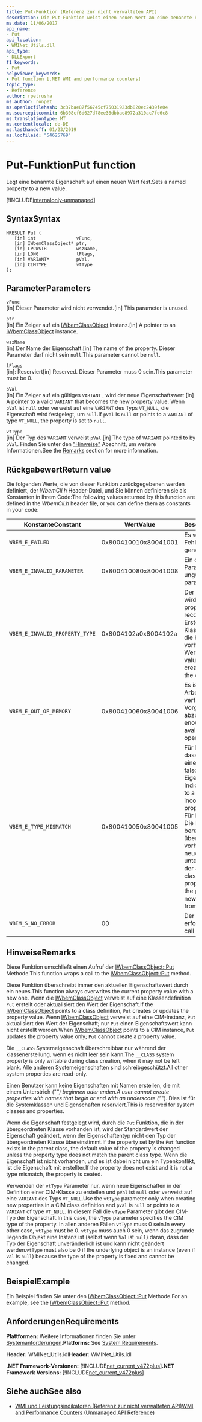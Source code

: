 ```yaml
---
title: Put-Funktion (Referenz zur nicht verwalteten API)
description: Die Put-Funktion weist einen neuen Wert an eine benannte Eigenschaft.
ms.date: 11/06/2017
api_name:
- Put
api_location:
- WMINet_Utils.dll
api_type:
- DLLExport
f1_keywords:
- Put
helpviewer_keywords:
- Put function [.NET WMI and performance counters]
topic_type:
- Reference
author: rpetrusha
ms.author: ronpet
ms.openlocfilehash: 3c37bae87f56745cf75031923db820ec2439fe04
ms.sourcegitcommit: 6b308cf6d627d78ee36dbbae8972a310ac7fd6c8
ms.translationtype: MT
ms.contentlocale: de-DE
ms.lasthandoff: 01/23/2019
ms.locfileid: "54625769"
---
```

# <a name="put-function"></a><span data-ttu-id="fcd7a-103">Put-Funktion</span><span class="sxs-lookup"><span data-stu-id="fcd7a-103">Put function</span></span>
<span data-ttu-id="fcd7a-104">Legt eine benannte Eigenschaft auf einen neuen Wert fest.</span><span class="sxs-lookup"><span data-stu-id="fcd7a-104">Sets a named property to a new value.</span></span>

[!INCLUDE[internalonly-unmanaged](../../../../includes/internalonly-unmanaged.md)]
    
## <a name="syntax"></a><span data-ttu-id="fcd7a-105">Syntax</span><span class="sxs-lookup"><span data-stu-id="fcd7a-105">Syntax</span></span>  
  
```  
HRESULT Put (
   [in] int               vFunc, 
   [in] IWbemClassObject* ptr, 
   [in] LPCWSTR           wszName,
   [in] LONG              lFlags,
   [in] VARIANT*          pVal,
   [in] CIMTYPE           vtType
); 
```  

## <a name="parameters"></a><span data-ttu-id="fcd7a-106">Parameter</span><span class="sxs-lookup"><span data-stu-id="fcd7a-106">Parameters</span></span>

`vFunc`  
<span data-ttu-id="fcd7a-107">[in] Dieser Parameter wird nicht verwendet.</span><span class="sxs-lookup"><span data-stu-id="fcd7a-107">[in] This parameter is unused.</span></span>

`ptr`  
<span data-ttu-id="fcd7a-108">[in] Ein Zeiger auf ein [IWbemClassObject](/windows/desktop/api/wbemcli/nn-wbemcli-iwbemclassobject) Instanz.</span><span class="sxs-lookup"><span data-stu-id="fcd7a-108">[in] A pointer to an [IWbemClassObject](/windows/desktop/api/wbemcli/nn-wbemcli-iwbemclassobject) instance.</span></span>

`wszName`  
<span data-ttu-id="fcd7a-109">[in] Der Name der Eigenschaft.</span><span class="sxs-lookup"><span data-stu-id="fcd7a-109">[in] The name of the property.</span></span> <span data-ttu-id="fcd7a-110">Dieser Parameter darf nicht sein `null`.</span><span class="sxs-lookup"><span data-stu-id="fcd7a-110">This parameter cannot be `null`.</span></span>

`lFlags`  
<span data-ttu-id="fcd7a-111">[in]: Reserviert</span><span class="sxs-lookup"><span data-stu-id="fcd7a-111">[in] Reserved.</span></span> <span data-ttu-id="fcd7a-112">Dieser Parameter muss 0 sein.</span><span class="sxs-lookup"><span data-stu-id="fcd7a-112">This parameter must be 0.</span></span>

`pVal`   
<span data-ttu-id="fcd7a-113">[in] Ein Zeiger auf ein gültiges `VARIANT` , wird der neue Eigenschaftswert.</span><span class="sxs-lookup"><span data-stu-id="fcd7a-113">[in] A pointer to a valid `VARIANT` that becomes the new property value.</span></span> <span data-ttu-id="fcd7a-114">Wenn `pVal` ist `null` oder verweist auf eine `VARIANT` des Typs `VT_NULL`, die Eigenschaft wird festgelegt, um `null`.</span><span class="sxs-lookup"><span data-stu-id="fcd7a-114">If `pVal` is `null` or points to a `VARIANT` of type `VT_NULL`, the property is set to `null`.</span></span> 

`vtType`  
<span data-ttu-id="fcd7a-115">[in] Der Typ des `VARIANT` verweist `pVal`.</span><span class="sxs-lookup"><span data-stu-id="fcd7a-115">[in] The type of `VARIANT` pointed to by `pVal`.</span></span> <span data-ttu-id="fcd7a-116">Finden Sie unter den ["Hinweise"](#remarks) Abschnitt, um weitere Informationen.</span><span class="sxs-lookup"><span data-stu-id="fcd7a-116">See the [Remarks](#remarks) section for more information.</span></span>
 

## <a name="return-value"></a><span data-ttu-id="fcd7a-117">Rückgabewert</span><span class="sxs-lookup"><span data-stu-id="fcd7a-117">Return value</span></span>

<span data-ttu-id="fcd7a-118">Die folgenden Werte, die von dieser Funktion zurückgegebenen werden definiert, der *WbemCli.h* Header-Datei, und Sie können definieren sie als Konstanten in Ihrem Code:</span><span class="sxs-lookup"><span data-stu-id="fcd7a-118">The following values returned by this function are defined in the *WbemCli.h* header file, or you can define them as constants in your code:</span></span>

|<span data-ttu-id="fcd7a-119">Konstante</span><span class="sxs-lookup"><span data-stu-id="fcd7a-119">Constant</span></span>  |<span data-ttu-id="fcd7a-120">Wert</span><span class="sxs-lookup"><span data-stu-id="fcd7a-120">Value</span></span>  |<span data-ttu-id="fcd7a-121">Beschreibung</span><span class="sxs-lookup"><span data-stu-id="fcd7a-121">Description</span></span>  |
|---------|---------|---------|
|`WBEM_E_FAILED` | <span data-ttu-id="fcd7a-122">0x80041001</span><span class="sxs-lookup"><span data-stu-id="fcd7a-122">0x80041001</span></span> | <span data-ttu-id="fcd7a-123">Es wurde ein allgemeiner Fehler.</span><span class="sxs-lookup"><span data-stu-id="fcd7a-123">There has been a general failure.</span></span> |
|`WBEM_E_INVALID_PARAMETER` | <span data-ttu-id="fcd7a-124">0x80041008</span><span class="sxs-lookup"><span data-stu-id="fcd7a-124">0x80041008</span></span> | <span data-ttu-id="fcd7a-125">Ein oder mehrere Parameter sind ungültig.</span><span class="sxs-lookup"><span data-stu-id="fcd7a-125">One or more parameters are not valid.</span></span> |
|`WBEM_E_INVALID_PROPERTY_TYPE` | <span data-ttu-id="fcd7a-126">0x8004102a</span><span class="sxs-lookup"><span data-stu-id="fcd7a-126">0x8004102a</span></span> | <span data-ttu-id="fcd7a-127">Der Eigenschaftentyp wird nicht erkannt.</span><span class="sxs-lookup"><span data-stu-id="fcd7a-127">The property type is not recognized.</span></span> <span data-ttu-id="fcd7a-128">Beim Erstellen von Klasseninstanzen, wenn die Klasse bereits vorhanden ist, wird dieser Wert zurückgegeben.</span><span class="sxs-lookup"><span data-stu-id="fcd7a-128">This value is returned when creating class instances if the class already exists.</span></span> |
|`WBEM_E_OUT_OF_MEMORY` | <span data-ttu-id="fcd7a-129">0x80041006</span><span class="sxs-lookup"><span data-stu-id="fcd7a-129">0x80041006</span></span> | <span data-ttu-id="fcd7a-130">Es ist nicht genügend Arbeitsspeicher verfügbar, um den Vorgang abzuschließen.</span><span class="sxs-lookup"><span data-stu-id="fcd7a-130">Not enough memory is available to complete the operation.</span></span> |
| `WBEM_E_TYPE_MISMATCH` | <span data-ttu-id="fcd7a-131">0x80041005</span><span class="sxs-lookup"><span data-stu-id="fcd7a-131">0x80041005</span></span> | <span data-ttu-id="fcd7a-132">Für Instanzen: Gibt an, dass `pVal` verweist auf eine `VARIANT` mit einem falschen Typ für die Eigenschaft.</span><span class="sxs-lookup"><span data-stu-id="fcd7a-132">For instances: Indicates that `pVal` points to a `VARIANT` of an incorrect type for the property.</span></span> <br/> <span data-ttu-id="fcd7a-133">Für Klassendefinitionen: Die Eigenschaft, die bereits in der übergeordneten Klasse vorhanden ist, und die neue COM-Typ unterscheidet sich von der alten COM-Typ.</span><span class="sxs-lookup"><span data-stu-id="fcd7a-133">For class definitions: The property already exists in the parent class, and the new COM type is different from the old COM type.</span></span> |
|`WBEM_S_NO_ERROR` | <span data-ttu-id="fcd7a-134">0</span><span class="sxs-lookup"><span data-stu-id="fcd7a-134">0</span></span> | <span data-ttu-id="fcd7a-135">Der Funktionsaufruf war erfolgreich.</span><span class="sxs-lookup"><span data-stu-id="fcd7a-135">The function call was successful.</span></span> |
  
## <a name="remarks"></a><span data-ttu-id="fcd7a-136">Hinweise</span><span class="sxs-lookup"><span data-stu-id="fcd7a-136">Remarks</span></span>

<span data-ttu-id="fcd7a-137">Diese Funktion umschließt einen Aufruf der [IWbemClassObject::Put](/windows/desktop/api/wbemcli/nf-wbemcli-iwbemclassobject-put) Methode.</span><span class="sxs-lookup"><span data-stu-id="fcd7a-137">This function wraps a call to the [IWbemClassObject::Put](/windows/desktop/api/wbemcli/nf-wbemcli-iwbemclassobject-put) method.</span></span>

<span data-ttu-id="fcd7a-138">Diese Funktion überschreibt immer den aktuellen Eigenschaftswert durch ein neues.</span><span class="sxs-lookup"><span data-stu-id="fcd7a-138">This function always overwrites the current property value with a new one.</span></span> <span data-ttu-id="fcd7a-139">Wenn die [IWbemClassObject](/windows/desktop/api/wbemcli/nn-wbemcli-iwbemclassobject) verweist auf eine Klassendefinition `Put` erstellt oder aktualisiert den Wert der Eigenschaft.</span><span class="sxs-lookup"><span data-stu-id="fcd7a-139">If the [IWbemClassObject](/windows/desktop/api/wbemcli/nn-wbemcli-iwbemclassobject) points to a class definition, `Put` creates or updates the property value.</span></span> <span data-ttu-id="fcd7a-140">Wenn [IWbemClassObject](/windows/desktop/api/wbemcli/nn-wbemcli-iwbemclassobject) verweist auf eine CIM-Instanz, `Put` aktualisiert den Wert der Eigenschaft; nur `Put` einen Eigenschaftswert kann nicht erstellt werden.</span><span class="sxs-lookup"><span data-stu-id="fcd7a-140">When [IWbemClassObject](/windows/desktop/api/wbemcli/nn-wbemcli-iwbemclassobject) points to a CIM instance, `Put` updates the property value only; `Put` cannot create a property value.</span></span>

<span data-ttu-id="fcd7a-141">Die `__CLASS` Systemeigenschaft überschreibbar nur während der klassenerstellung, wenn es nicht leer sein kann.</span><span class="sxs-lookup"><span data-stu-id="fcd7a-141">The `__CLASS` system property is only writable during class creation, when it may not be left blank.</span></span> <span data-ttu-id="fcd7a-142">Alle anderen Systemeigenschaften sind schreibgeschützt.</span><span class="sxs-lookup"><span data-stu-id="fcd7a-142">All other system properties are read-only.</span></span>

<span data-ttu-id="fcd7a-143">Einen Benutzer kann keine Eigenschaften mit Namen erstellen, die mit einem Unterstrich ("_") beginnen oder enden.</span><span class="sxs-lookup"><span data-stu-id="fcd7a-143">A user cannot create properties with names that begin or end with an underscore ("_").</span></span> <span data-ttu-id="fcd7a-144">Dies ist für die Systemklassen und Eigenschaften reserviert.</span><span class="sxs-lookup"><span data-stu-id="fcd7a-144">This is reserved for system classes and properties.</span></span>

<span data-ttu-id="fcd7a-145">Wenn die Eigenschaft festgelegt wird, durch die `Put` Funktion, die in der übergeordneten Klasse vorhanden ist, wird der Standardwert der Eigenschaft geändert, wenn der Eigenschaftentyp nicht den Typ der übergeordneten Klasse übereinstimmt.</span><span class="sxs-lookup"><span data-stu-id="fcd7a-145">If the property set by the `Put` function exists in the parent class, the default value of the property is changed unless the property type does not match the parent class type.</span></span> <span data-ttu-id="fcd7a-146">Wenn die Eigenschaft ist nicht vorhanden, und es ist dabei nicht um ein Typenkonflikt, ist die Eigenschaft mit erstellter.</span><span class="sxs-lookup"><span data-stu-id="fcd7a-146">If the property does not exist and it is not a type mismatch, the property is ceated.</span></span>

<span data-ttu-id="fcd7a-147">Verwenden der `vtType` Parameter nur, wenn neue Eigenschaften in der Definition einer CIM-Klasse zu erstellen und `pVal` ist `null` oder verweist auf eine `VARIANT` des Typs `VT_NULL`.</span><span class="sxs-lookup"><span data-stu-id="fcd7a-147">Use the `vtType` parameter only when creating new properties in a CIM class definition and `pVal` is `null` or points to a `VARIANT` of type `VT_NULL`.</span></span> <span data-ttu-id="fcd7a-148">In diesem Fall die `vType` Parameter gibt den CIM-Typ der Eigenschaft.</span><span class="sxs-lookup"><span data-stu-id="fcd7a-148">In this case, the `vType` parameter specifies the CIM type of the property.</span></span> <span data-ttu-id="fcd7a-149">In allen anderen Fällen `vtType` muss 0 sein.</span><span class="sxs-lookup"><span data-stu-id="fcd7a-149">In every other case, `vtType` must be 0.</span></span> <span data-ttu-id="fcd7a-150">`vtType` muss auch 0 sein, wenn das zugrunde liegende Objekt eine Instanz ist (selbst wenn `Val` ist `null`) daran, dass der Typ der Eigenschaft unveränderlich ist und kann nicht geändert werden.</span><span class="sxs-lookup"><span data-stu-id="fcd7a-150">`vtType` must also be 0 if the underlying object is an instance (even if `Val` is `null`) because the type of the property is fixed and cannot be changed.</span></span>   

## <a name="example"></a><span data-ttu-id="fcd7a-151">Beispiel</span><span class="sxs-lookup"><span data-stu-id="fcd7a-151">Example</span></span>

<span data-ttu-id="fcd7a-152">Ein Beispiel finden Sie unter den [IWbemClassObject::Put](/windows/desktop/api/wbemcli/nf-wbemcli-iwbemclassobject-put) Methode.</span><span class="sxs-lookup"><span data-stu-id="fcd7a-152">For an example, see the [IWbemClassObject::Put](/windows/desktop/api/wbemcli/nf-wbemcli-iwbemclassobject-put) method.</span></span>

## <a name="requirements"></a><span data-ttu-id="fcd7a-153">Anforderungen</span><span class="sxs-lookup"><span data-stu-id="fcd7a-153">Requirements</span></span>  
 <span data-ttu-id="fcd7a-154">**Plattformen:** Weitere Informationen finden Sie unter [Systemanforderungen](../../../../docs/framework/get-started/system-requirements.md).</span><span class="sxs-lookup"><span data-stu-id="fcd7a-154">**Platforms:** See [System Requirements](../../../../docs/framework/get-started/system-requirements.md).</span></span>  
  
 <span data-ttu-id="fcd7a-155">**Header:** WMINet_Utils.idl</span><span class="sxs-lookup"><span data-stu-id="fcd7a-155">**Header:** WMINet_Utils.idl</span></span>  
  
 <span data-ttu-id="fcd7a-156">**.NET Framework-Versionen:** [!INCLUDE[net_current_v472plus](../../../../includes/net-current-v472plus.md)]</span><span class="sxs-lookup"><span data-stu-id="fcd7a-156">**.NET Framework Versions:** [!INCLUDE[net_current_v472plus](../../../../includes/net-current-v472plus.md)]</span></span>  
  
## <a name="see-also"></a><span data-ttu-id="fcd7a-157">Siehe auch</span><span class="sxs-lookup"><span data-stu-id="fcd7a-157">See also</span></span>
- [<span data-ttu-id="fcd7a-158">WMI und Leistungsindikatoren (Referenz zur nicht verwalteten API)</span><span class="sxs-lookup"><span data-stu-id="fcd7a-158">WMI and Performance Counters (Unmanaged API Reference)</span></span>](index.md)
